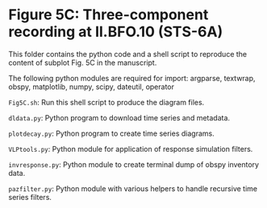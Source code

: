 # Figure 5C: Three-component recording at II.BFO.10 (STS-6A)

This folder contains the python code and a shell script to reproduce
the content of subplot Fig. 5C in the manuscript.

The following python modules are required for import:
argparse, textwrap, obspy, matplotlib, numpy, scipy, dateutil, operator

`Fig5C.sh`: Run this shell script to produce the diagram files.

`dldata.py`: Python program to download time series and metadata.

`plotdecay.py`: Python program to create time series diagrams.

`VLPtools.py`: Python module for application of response simulation
filters.

`invresponse.py`: Python module to create terminal dump of obspy
inventory data.

`pazfilter.py`: Python module with various helpers to handle recursive
time series filters.
